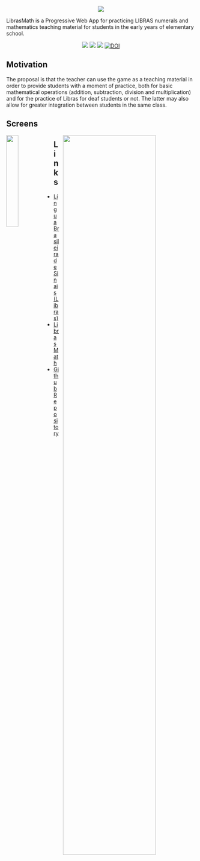 <p align="center">
<img src="https://user-images.githubusercontent.com/22857183/93347984-11ca7b80-f80c-11ea-926d-82f84052c4e0.png">
</p>

LibrasMath is a Progressive Web App for practicing LIBRAS numerals and mathematics teaching material for students in the early years of elementary school.

<p align="center">
<img src="https://img.shields.io/badge/VueJS-%3E%20v3.0-green"> <img src="https://img.shields.io/badge/VueRouter-%3E%20v4.0-green"> <img src="https://img.shields.io/badge/sass-v10.0.2-pink">  <a href="https://zenodo.org/badge/latestdoi/295559620"><img target="_blank" src="https://zenodo.org/badge/295559620.svg" alt="DOI"></a>
</p>

## Motivation
The proposal is that the teacher can use the game as a teaching material in order to provide students with a moment of practice, both for basic mathematical operations (addition, subtraction, division and multiplication) and for the practice of Libras for deaf students or not. The latter may also allow for greater integration between students in the same class.

## Screens

<img width="25%" style="float:left;" src="https://user-images.githubusercontent.com/22857183/93349768-4808fa80-f80e-11ea-827d-67b1e3187cf0.png">   <img width="70%" style="margin-left:10px; float:right;" src="https://user-images.githubusercontent.com/22857183/93349982-88687880-f80e-11ea-83db-a12a7f25e6c7.png">

## Links
* [Língua Brasileira de Sinais (Libras)](https://pt.wikipedia.org/wiki/L%C3%ADngua_brasileira_de_sinais)
* [Libras Math](https://libras-math.netlify.app/)
* [Github Repository](https://github.com/paulhenrique/LibrasMath)
